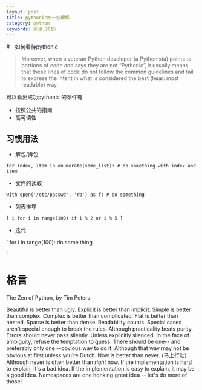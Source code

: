 ```yaml
---
layout: post
title: pythonic的一些理解
category: python
keywords: 阅读,2015
---
```



#　如何看待pythonic
> Moreover, when a veteran Python developer (a Pythonista) points to portions of code and says they are not “Pythonic”,
> it usually means that these lines of code do not follow the common guidelines
> and fail to express the intent in what is considered the best (hear: most readable) way.

可以看出成功pythonic 的条件有
+ 按照公共的指南
+ 高可读性

## 习惯用法
+ 解包/拆包

`
    for index, item in enumerate(some_list):
    # do something with index and item
`

+ 文件的读取

`
    with open('/etc/passwd', 'rb') as f:
        # do something
`

+ 列表推导

`
    [ i for i in range(100) if i % 2 or i % 5 ]
`

+ 迭代

`
    for i in range(100):
        do some thing

`


# 格言

The Zen of Python, by Tim Peters

Beautiful is better than ugly.
Explicit is better than implicit.
Simple is better than complex.
Complex is better than complicated.
Flat is better than nested.
Sparse is better than dense.
Readability counts.
Special cases aren't special enough to break the rules.
Although practicality beats purity.
Errors should never pass silently.
Unless explicitly silenced.
In the face of ambiguity, refuse the temptation to guess.
There should be one-- and preferably only one --obvious way to do it.
Although that way may not be obvious at first unless you're Dutch.
Now is better than never. (马上行动)
Although never is often better than *right* now.
If the implementation is hard to explain, it's a bad idea.
If the implementation is easy to explain, it may be a good idea.
Namespaces are one honking great idea -- let's do more of those!
